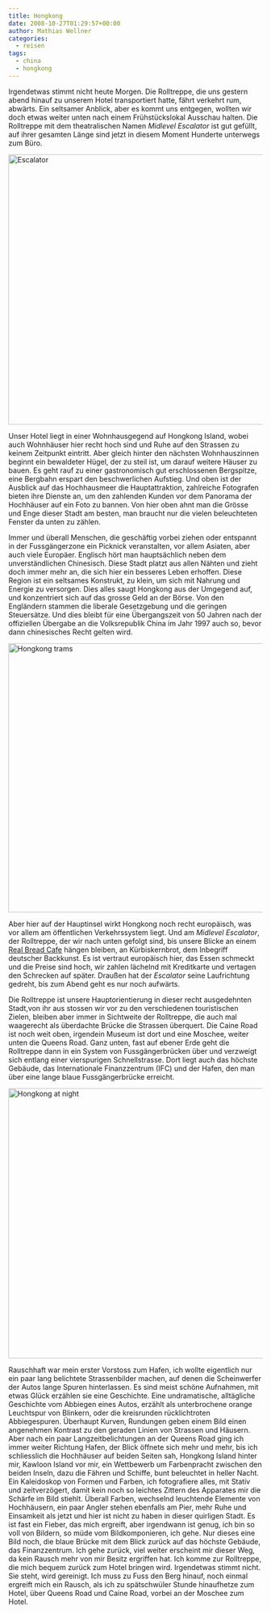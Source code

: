 ```yaml
---
title: Hongkong
date: 2008-10-27T01:29:57+00:00
author: Mathias Wellner
categories:
  - reisen
tags:
  - china
  - hongkong
---
```

Irgendetwas stimmt nicht heute Morgen. Die Rolltreppe, die uns gestern abend hinauf zu unserem Hotel transportiert hatte, fährt verkehrt rum, abwärts. Ein seltsamer Anblick, aber es kommt uns entgegen, wollten wir doch etwas weiter unten nach einem Frühstückslokal Ausschau halten. Die Rolltreppe mit dem theatralischen Namen _Midlevel Escalator_ ist gut gefüllt, auf ihrer gesamten Länge sind jetzt in diesem Moment Hunderte unterwegs zum Büro.

<a data-flickr-embed="true"  href="https://www.flickr.com/photos/mwellner/2952062146/" title="Escalator"><img src="https://c1.staticflickr.com/4/3231/2952062146_c5e10ee8f8_o.jpg" width="800" height="535" alt="Escalator"></a><script async src="//embedr.flickr.com/assets/client-code.js" charset="utf-8"></script>

Unser Hotel liegt in einer Wohnhausgegend auf Hongkong Island, wobei auch Wohnhäuser hier recht hoch sind und Ruhe auf den Strassen zu keinem Zeitpunkt eintritt. Aber gleich hinter den nächsten Wohnhauszinnen beginnt ein bewaldeter Hügel, der zu steil ist, um darauf weitere Häuser zu bauen. Es geht rauf zu einer gastronomisch gut erschlossenen Bergspitze, eine Bergbahn erspart den beschwerlichen Aufstieg. Und oben ist der Ausblick auf das Hochhausmeer die Hauptattraktion, zahlreiche Fotografen bieten ihre Dienste an, um den zahlenden Kunden vor dem Panorama der Hochhäuser auf ein Foto zu bannen. Von hier oben ahnt man die Grösse und Enge dieser Stadt am besten, man braucht nur die vielen beleuchteten Fenster da unten zu zählen.

Immer und überall Menschen, die geschäftig vorbei ziehen oder entspannt in der Fussgängerzone ein Picknick veranstalten, vor allem Asiaten, aber auch viele Europäer. Englisch hört man hauptsächlich neben dem unverständlichen Chinesisch. Diese Stadt platzt aus allen Nähten und zieht doch immer mehr an, die sich hier ein besseres Leben erhoffen. Diese Region ist ein seltsames Konstrukt, zu klein, um sich mit Nahrung und Energie zu versorgen. Dies alles saugt Hongkong aus der Umgegend auf, und konzentriert sich auf das grosse Geld an der Börse. Von den Engländern stammen die liberale Gesetzgebung und die geringen Steuersätze. Und dies bleibt für eine Übergangszeit von 50 Jahren nach der offiziellen Übergabe an die Volksrepublik China im Jahr 1997 auch so, bevor dann chinesisches Recht gelten wird.

<a data-flickr-embed="true"  href="https://www.flickr.com/photos/mwellner/2952062222/" title="Hongkong trams"><img src="https://c1.staticflickr.com/4/3006/2952062222_c94068a4c7_o.jpg" width="800" height="533" alt="Hongkong trams"></a><script async src="//embedr.flickr.com/assets/client-code.js" charset="utf-8"></script>

Aber hier auf der Hauptinsel wirkt Hongkong noch recht europäisch, was vor allem am öffentlichen Verkehrssystem liegt. Und am _Midlevel Escalator_, der Rolltreppe, der wir nach unten gefolgt sind, bis unsere Blicke an einem [Real Bread Cafe](http://www.openrice.com/english/restaurant/sr2.htm?shopid=25398) hängen bleiben, an Kürbiskernbrot, dem Inbegriff deutscher Backkunst. Es ist vertraut europäisch hier, das Essen schmeckt und die Preise sind hoch, wir zahlen lächelnd mit Kreditkarte und vertagen den Schrecken auf später. Draußen hat der _Escalator_ seine Laufrichtung gedreht, bis zum Abend geht es nur noch aufwärts.

Die Rolltreppe ist unsere Hauptorientierung in dieser recht ausgedehnten Stadt,von ihr aus stossen wir vor zu den verschiedenen touristischen Zielen, bleiben aber immer in Sichtweite der Rolltreppe, die auch mal waagerecht als überdachte Brücke die Strassen überquert. Die Caine Road ist noch weit oben, irgendein Museum ist dort und eine Moschee, weiter unten die Queens Road. Ganz unten, fast auf ebener Erde geht die Rolltreppe dann in ein System von Fussgängerbrücken über und verzweigt sich entlang einer vierspurigen Schnellstrasse. Dort liegt auch das höchste Gebäude, das Internationale Finanzzentrum (IFC) und der Hafen, den man über eine lange blaue Fussgängerbrücke erreicht.

<a data-flickr-embed="true"  href="https://www.flickr.com/photos/mwellner/2952301126/" title="Hongkong at night"><img src="https://c1.staticflickr.com/4/3059/2952301126_78eb348f4a_o.jpg" width="800" height="535" alt="Hongkong at night"></a><script async src="//embedr.flickr.com/assets/client-code.js" charset="utf-8"></script>

Rauschhaft war mein erster Vorstoss zum Hafen, ich wollte eigentlich nur ein paar lang belichtete Strassenbilder machen, auf denen die Scheinwerfer der Autos lange Spuren hinterlassen. Es sind meist schöne Aufnahmen, mit etwas Glück erzählen sie eine Geschichte. Eine undramatische, alltägliche Geschichte vom Abbiegen eines Autos, erzählt als unterbrochene orange Leuchtspur von Blinkern, oder die kreisrunden rücklichtroten Abbiegespuren. Überhaupt Kurven, Rundungen geben einem Bild einen angenehmen Kontrast zu den geraden Linien von Strassen und Häusern. Aber nach ein paar Langzeitbelichtungen an der Queens Road ging ich immer weiter Richtung Hafen, der Blick öffnete sich mehr und mehr, bis ich schliesslich die Hochhäuser auf beiden Seiten sah, Hongkong Island hinter mir, Kawloon Island vor mir, ein Wettbewerb um Farbenpracht zwischen den beiden Inseln, dazu die Fähren und Schiffe, bunt beleuchtet in heller Nacht. Ein Kaleidoskop von Formen und Farben, ich fotografiere alles, mit Stativ und zeitverzögert, damit kein noch so leichtes Zittern des Apparates mir die Schärfe im Bild stiehlt. Überall Farben, wechselnd leuchtende Elemente von Hochhäusern, ein paar Angler stehen ebenfalls am Pier, mehr Ruhe und Einsamkeit als jetzt und hier ist nicht zu haben in dieser quirligen Stadt. Es ist fast ein Fieber, das mich ergreift, aber irgendwann ist genug, ich bin so voll von Bildern, so müde vom Bildkomponieren, ich gehe. Nur dieses eine Bild noch, die blaue Brücke mit dem Blick zurück auf das höchste Gebäude, das Finanzzentrum. Ich gehe zurück, viel weiter erscheint mir dieser Weg, da kein Rausch mehr von mir Besitz ergriffen hat. Ich komme zur Rolltreppe, die mich bequem zurück zum Hotel bringen wird. Irgendetwas stimmt nicht. Sie steht, wird gereinigt. Ich muss zu Fuss den Berg hinauf, noch einmal ergreift mich ein Rausch, als ich zu spätschwüler Stunde hinaufhetze zum Hotel, über Queens Road und Caine Road, vorbei an der Moschee zum Hotel.